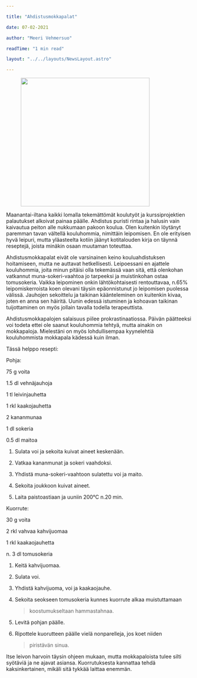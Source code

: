 ```yaml
---

title: "Ahdistusmokkapalat"

date: 07-02-2021

author: "Meeri Vehmersuo"

readTime: "1 min read"

layout: "../../layouts/NewsLayout.astro"

---
```


<figure>
    <img src="/images/ahdistus_mokkapalat.jpg" width="350">
</figure>

Maanantai-iltana kaikki lomalla tekemättömät koulutyöt ja
kurssiprojektien palautukset alkoivat painaa päälle. Ahdistus puristi
rintaa ja halusin vain kaivautua peiton alle nukkumaan pakoon koulua.
Olen kuitenkin löytänyt paremman tavan vältellä kouluhommia, nimittäin
leipomisen. En ole erityisen hyvä leipuri, mutta yläasteelta kotiin
jäänyt kotitalouden kirja on täynnä reseptejä, joista minäkin osaan
muutaman toteuttaa.

Ahdistusmokkapalat eivät ole varsinainen keino kouluahdistuksen
hoitamiseen, mutta ne auttavat hetkellisesti. Leipoessani en ajattele
kouluhommia, joita minun pitäisi olla tekemässä vaan sitä, että
olenkohan vatkannut muna-sokeri-vaahtoa jo tarpeeksi ja muistinkohan
ostaa tomusokeria. Vaikka leipominen onkin lähtökohtaisesti
rentouttavaa, n.65% leipomiskerroista koen olevani täysin epäonnistunut
jo leipomisen puolessa välissä. Jauhojen sekoittelu ja taikinan
käänteleminen on kuitenkin kivaa, joten en anna sen häiritä. Uunin
edessä istuminen ja kohoavan taikinan tuijottaminen on myös jollain
tavalla todella terapeuttista.

Ahdistusmokkapalojen salaisuus piilee prokrastinaatiossa. Päivän
päätteeksi voi todeta ettei ole saanut kouluhommia tehtyä, mutta ainakin
on mokkapaloja. Mielestäni on myös lohdullisempaa kyynelehtiä
kouluhommista mokkapala kädessä kuin ilman.

Tässä helppo resepti:

Pohja:

75 g voita

1.5 dl vehnäjauhoja

1 tl leivinjauhetta

1 rkl kaakojauhetta

2 kananmunaa

1 dl sokeria

0.5 dl maitoa

1.  Sulata voi ja sekoita kuivat aineet keskenään.

2.  Vatkaa kananmunat ja sokeri vaahdoksi.

3.  Yhdistä muna-sokeri-vaahtoon sulatettu voi ja maito.

4.  Sekoita joukkoon kuivat aineet.

5.  Laita paistoastiaan ja uuniin 200°C n.20 min.

Kuorrute:

30 g voita

2 rkl vahvaa kahvijuomaa

1 rkl kaakaojauhetta

n\. 3 dl tomusokeria

1.  Keitä kahvijuomaa.

2.  Sulata voi.

3.  Yhdistä kahvijuoma, voi ja kaakaojauhe.

4.  Sekoita seokseen tomusokeria kunnes kuorrute alkaa muistuttamaan
    > koostumukseltaan hammastahnaa.

5.  Levitä pohjan päälle.

6.  Ripottele kuorutteen päälle vielä nonparelleja, jos koet niiden
    > piristävän sinua.

Itse leivon harvoin täysin ohjeen mukaan, mutta mokkapaloista tulee
silti syötäviä ja ne ajavat asiansa. Kuorrutuksesta kannattaa tehdä
kaksinkertainen, mikäli sitä tykkää laittaa enemmän.

